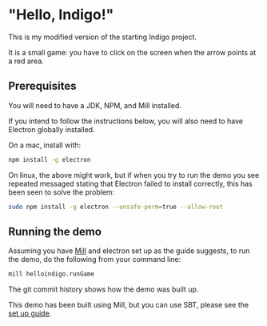 # "Hello, Indigo!"

This is my modified version of the starting Indigo project.

It is a small game: you have to click on the screen when the arrow points at a red area.

## Prerequisites

You will need to have a JDK, NPM, and Mill installed.

If you intend to follow the instructions below, you will also need to have Electron globally installed.

On a mac, install with:

```bash
npm install -g electron
```

On linux, the above might work, but if when you try to run the demo you see repeated messaged stating that Electron failed to install correctly, this has been seen to solve the problem:

```bash
sudo npm install -g electron --unsafe-perm=true --allow-root
```

## Running the demo

Assuming you have [Mill](http://www.lihaoyi.com/mill/) and electron set up as the guide suggests, to run the demo, do the following from your command line:

```bash
mill helloindigo.runGame
```

The git commit history shows how the demo was built up.

This demo has been built using Mill, but you can use SBT, please see the [set up guide](https://indigoengine.io/docs/quickstart/setup-and-configuration).


